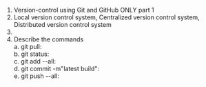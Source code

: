 1. Version-control using Git and GitHub ONLY part 1
2. Local version control system, Centralized version control system, Distributed version control system
3. 
4. Describe the commands   
a. git pull:   
b. git status:   
c. git add --all:  
d. git commit -m"latest build":  
e. git push --all: 
